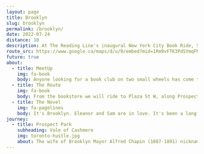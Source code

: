 ```yaml
---
layout: page
title: Brooklyn
slug: brooklyn
permalink: /brooklyn/
date: 2022-07-24
distance: 10
description: At The Reading Line's inaugural New York City Book Ride, Sasha Fletcher, author of [Be Here to Love Me at The End of the World](https://www.mhpbooks.com/books/be-here-to-love-me-at-the-end-of-the-world/), published by [Melville House](https://www.mhpbooks.com/), will read "soul-throttling prose" within Brooklyn's [Prospect Park](https://www.prospectpark.org/). 
route_src: https://www.google.ca/maps/d/u/0/embed?mid=1Rm9vFTK3PdSYmqFMdEC1vtOGKMMLvng&ehbc=2E312F
future: true
about:
  - title: MeetUp
    img: fa-book
    body: Anyone looking for a book club on two small wheels has come to the right spot! We're meeting on the 'open street' in front of [Unnameable Books](http://unnameablebooks.blogspot.com/) at 615 Vanderbilt Ave and St. Marks Ave in [Prospect Heights](https://www.nycgo.com/boroughs-neighborhoods/brooklyn/prospect-heights/) at 3 PM. This is your opportunity to purchase Sasha Fletcher's debut novel (limited quantity available) to get it signed at the reading.
  - title: The Route
    img: fa-book
    body: From the bookstore we will ride to Plaza St W, along Prospect Park W, & enter Prospect Park at 15th St. Under the shade of Prospect Park's tree canopy we'll cycle a loop to arrive after 4 pm at the Vale of Cashmere. Our leisurely & bookish ride is 6 miles long.
  - title: The Novel
    img: fa-pagelines
    body: It's Brooklyn. Eleanor and Sam are in love. It's been a long week of missed deadlines and unread invoices. Later, the sky will look like they've never seen it before, but after that, it's the end of the world.
journey:
  - title: Prospect Park
    subheading: Vale of Cashmere
    img: toronto-hustle.jpg
    about: The wife of Brooklyn Mayor Alfred Chapin (1887-1891) nicknamed the area the “Vale of Cashmere,” inspired by the Thomas Moore poem “Lalla Roohk, an Oriental Romance.” Sasha Fletcher, author of Be Here to Love Me at The End of the World ~ published by Melville House, will read "soul-throttling prose" within the 'Natural Exploration Area' with logs to sit upon. After the reading, there will be a Q&A and certainly we'll continue talking about books and Bromptons!
---
```

